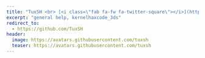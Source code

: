 ```yaml
---
title: "TuxSH <br> [<i class=\"fab fa-fw fa-twitter-square\"></i>](https://twitter.com/TuxSH){: style=\"color:white\"} [<i class=\"fab fa-fw fa-github\"></i>](https://github.com/TuxSH){: style=\"color:white\"}"
excerpt: "general help, kernelhaxcode_3ds"
redirect_to:
  - https://github.com/TuxSH
header:
  image: https://avatars.githubusercontent.com/tuxsh
  teaser: https://avatars.githubusercontent.com/tuxsh
---
```

